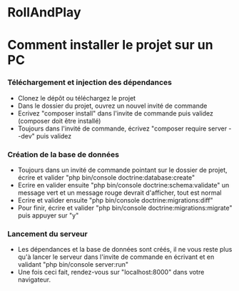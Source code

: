 # RollAndPlay

# Comment installer le projet sur un PC

### Téléchargement et injection des dépendances
* Clonez le dépôt ou téléchargez le projet
* Dans le dossier du projet, ouvrez un nouvel invité de commande
* Ecrivez "composer install" dans l'invite de commande puis validez (composer doit être installé)
* Toujours dans l'invité de commande, écrivez "composer require server --dev" puis validez

### Création de la base de données
* Toujours dans un invité de commande pointant sur le dossier de projet, écrire et valider "php bin/console doctrine:database:create"
* Ecrire en valider ensuite "php bin/console doctrine:schema:validate" un message vert et un message rouge devrait d'afficher, tout est normal
* Ecrire et valider ensuite "php bin/console doctrine:migrations:diff"
* Pour finir, écrire et valider "php bin/console doctrine:migrations:migrate" puis appuyer sur "y"

### Lancement du serveur
* Les dépendances et la base de données sont créés, il ne vous reste plus qu'à lancer le serveur dans l'invite de commande en écrivant et en validant "php bin/console server:run"
* Une fois ceci fait, rendez-vous sur "localhost:8000" dans votre navigateur.
